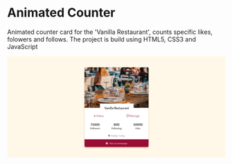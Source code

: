 # Animated Counter

Animated counter card for the 'Vanilla Restaurant', counts specific likes, folowers and follows.
The project is build using HTML5, CSS3 and JavaScript

![Component Completed](./img/counter-img.png)